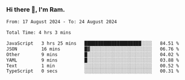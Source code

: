 ### Hi there 👋, I'm Ram.

<!--START_SECTION:waka-->

```txt
From: 17 August 2024 - To: 24 August 2024

Total Time: 4 hrs 3 mins

JavaScript   3 hrs 25 mins   █████████████████████░░░░   84.51 %
JSON         16 mins         █▓░░░░░░░░░░░░░░░░░░░░░░░   06.76 %
Other        9 mins          █░░░░░░░░░░░░░░░░░░░░░░░░   04.02 %
YAML         9 mins          █░░░░░░░░░░░░░░░░░░░░░░░░   03.88 %
Text         1 min           ░░░░░░░░░░░░░░░░░░░░░░░░░   00.52 %
TypeScript   0 secs          ░░░░░░░░░░░░░░░░░░░░░░░░░   00.31 %
```

<!--END_SECTION:waka-->

